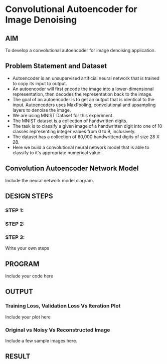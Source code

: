 # Convolutional Autoencoder for Image Denoising

## AIM
To develop a convolutional autoencoder for image denoising application.

## Problem Statement and Dataset

* Autoencoder is an unsupervised artificial neural network that is trained to copy its input to output.
* An autoencoder will first encode the image into a lower-dimensional representation, then decodes the representation back to the image.
* The goal of an autoencoder is to get an output that is identical to the input. Autoencoders uses MaxPooling, convolutional and upsampling layers to denoise the image.
* We are using MNIST Dataset for this experiment.
* The MNIST dataset is a collection of handwritten digits.
* The task is to classify a given image of a handwritten digit into one of 10 classes representing integer values from 0 to 9, inclusively.
* The dataset has a collection of 60,000 handwrittend digits of size 28 X 28.
* Here we build a convolutional neural network model that is able to classify to it's appropriate numerical value.


## Convolution Autoencoder Network Model

Include the neural network model diagram.

## DESIGN STEPS

### STEP 1:

### STEP 2:

### STEP 3:

Write your own steps

## PROGRAM

Include your code here

## OUTPUT

### Training Loss, Validation Loss Vs Iteration Plot

Include your plot here

### Original vs Noisy Vs Reconstructed Image

Include a few sample images here.



## RESULT
